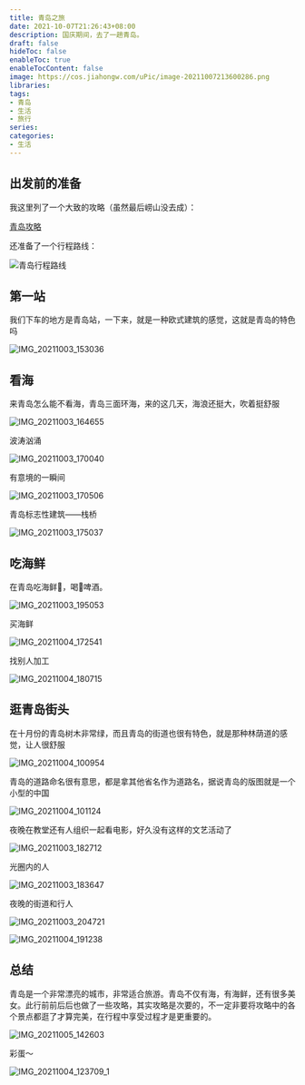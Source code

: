 ```yaml
---
title: 青岛之旅
date: 2021-10-07T21:26:43+08:00
description: 国庆期间，去了一趟青岛。
draft: false
hideToc: false
enableToc: true
enableTocContent: false
image: https://cos.jiahongw.com/uPic/image-20211007213600286.png
libraries:
tags:
- 青岛
- 生活
- 旅行
series:
categories:
- 生活
---
```




## 出发前的准备

我这里列了一个大致的攻略（虽然最后崂山没去成）：

[青岛攻略](https://drive.google.com/file/d/16Amqyezfl9aa6bMndx46-3tcaR91gyY3/view?usp=sharing)

还准备了一个行程路线：

![青岛行程路线](https://cos.jiahongw.com/uPic/image-20211007220026723.png)



## 第一站

我们下车的地方是青岛站，一下来，就是一种欧式建筑的感觉，这就是青岛的特色吗

![IMG_20211003_153036](https://cos.jiahongw.com/uPic/IMG_20211003_153036.jpg)



## 看海

来青岛怎么能不看海，青岛三面环海，来的这几天，海浪还挺大，吹着挺舒服

![IMG_20211003_164655](https://cos.jiahongw.com/uPic/IMG_20211003_164655.jpg)

波涛汹涌

![IMG_20211003_170040](https://cos.jiahongw.com/uPic/IMG_20211003_170040.jpg)

有意境的一瞬间

![IMG_20211003_170506](https://cos.jiahongw.com/uPic/IMG_20211003_170506.png)



青岛标志性建筑——栈桥

![IMG_20211003_175037](https://cos.jiahongw.com/uPic/IMG_20211003_175037.png)



## 吃海鲜

在青岛吃海鲜🦞，喝🍺啤酒。

![IMG_20211003_195053](https://cos.jiahongw.com/uPic/IMG_20211003_195053.jpg)

买海鲜

![IMG_20211004_172541](https://cos.jiahongw.com/uPic/IMG_20211004_172541.jpg)



找别人加工

![IMG_20211004_180715](https://cos.jiahongw.com/uPic/IMG_20211004_180715.jpg)















## 逛青岛街头

在十月份的青岛树木非常绿，而且青岛的街道也很有特色，就是那种林荫道的感觉，让人很舒服

![IMG_20211004_100954](https://cos.jiahongw.com/uPic/IMG_20211004_100954.jpg)



青岛的道路命名很有意思，都是拿其他省名作为道路名，据说青岛的版图就是一个小型的中国

![IMG_20211004_101124](https://cos.jiahongw.com/uPic/IMG_20211004_101124.jpg)





夜晚在教堂还有人组织一起看电影，好久没有这样的文艺活动了

![IMG_20211003_182712](https://cos.jiahongw.com/uPic/IMG_20211003_182712.jpg)

光圈内的人

![IMG_20211003_183647](https://cos.jiahongw.com/uPic/IMG_20211003_183647.jpg)

夜晚的街道和行人

![IMG_20211003_204721](https://cos.jiahongw.com/uPic/IMG_20211003_204721.jpg)

![IMG_20211004_191238](https://cos.jiahongw.com/uPic/IMG_20211004_191238.jpg)

## 总结

青岛是一个非常漂亮的城市，非常适合旅游。青岛不仅有海，有海鲜，还有很多美女。此行前前后后也做了一些攻略，其实攻略是次要的，不一定非要将攻略中的各个景点都逛了才算完美，在行程中享受过程才是更重要的。

![IMG_20211005_142603](https://cos.jiahongw.com/uPic/IMG_20211005_142603.jpg)



彩蛋～

![IMG_20211004_123709_1](https://cos.jiahongw.com/uPic/IMG_20211004_123709_1.jpg)



